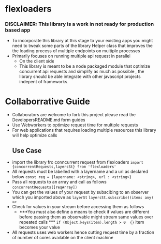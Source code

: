 # flexloaders
### DISCLAIMER: This library is a work in not ready for production based app
- To incorporate this library at this stage to your existing apps you might need to tweak some parts of the library
Helper class that improves the the loading process of multiple endpoints on multiple processes
- Primarily focuses on running multiple api request in parallel
  * On the client side  
  * This library is meant to be a node packaged module that optimize concurrent api requests and simplify as much as possible , the library should be able  integrate with other javascript projects indepent of frameworks.

# Collaborrative Guide 
- Collaborators are welcome to fork this project please read the DevelopersREADME.md form guides
- Use Webworkers to optimize request time for multiple requests 
- For web applications that requires loading multiple resources this library will help optimize calls                        
  ## Use Case 
- import the library fro conncurrent request from flexloaders 
    `import {concorrentRequests,layersSt} from 'flexloaders'`
- All requests must be labelled with a layername and a url as declared below 
    `const req = {layername: <string>, url : <string>}`
- Pass all requests to an array and call as follows
    `concorrentRequests([reqArray])`
- You can get the values of your request by subscibing to an observer which you imported above as `layerSt`
 `layersSt.subscribe((item: any) =>`
- Check for values in your stream before accessing them as follows
   * ***You must also define a means to check if values are different before passing them as observable might stream same values over repeated calls *** 
          `if (Object.keys(item).length > 0  {}` item becomes your value
- All requests uses web workers hence cutting request time by a fraction of number of cores available on the client machine

  